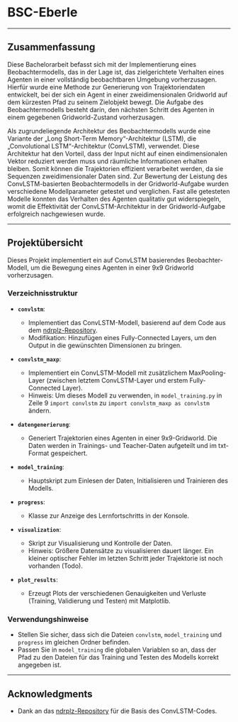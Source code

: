 # BSC-Eberle

---

## Zusammenfassung

Diese Bachelorarbeit befasst sich mit der Implementierung eines Beobachtermodells, das in der Lage ist, das zielgerichtete Verhalten eines Agenten in einer vollständig beobachtbaren Umgebung vorherzusagen. Hierfür wurde eine Methode zur Generierung von Trajektoriendaten entwickelt, bei der sich ein Agent in einer zweidimensionalen Gridworld auf dem kürzesten Pfad zu seinem Zielobjekt bewegt. Die Aufgabe des Beobachtermodells besteht darin, den nächsten Schritt des Agenten in einem gegebenen Gridworld-Zustand vorherzusagen.

Als zugrundeliegende Architektur des Beobachtermodells wurde eine Variante der „Long Short-Term Memory“-Architektur (LSTM), die „Convolutional LSTM“-Architektur (ConvLSTM), verwendet. Diese Architektur hat den Vorteil, dass der Input nicht auf einen eindimensionalen Vektor reduziert werden muss und räumliche Informationen erhalten bleiben. Somit können die Trajektorien effizient verarbeitet werden, da sie Sequenzen zweidimensionaler Daten sind. Zur Bewertung der Leistung des ConvLSTM-basierten Beobachtermodells in der Gridworld-Aufgabe wurden verschiedene Modellparameter getestet und verglichen. Fast alle getesteten Modelle konnten das Verhalten des Agenten qualitativ gut widerspiegeln, womit die Effektivität der ConvLSTM-Architektur in der Gridworld-Aufgabe erfolgreich nachgewiesen wurde.

---

## Projektübersicht

Dieses Projekt implementiert ein auf ConvLSTM basierendes Beobachter-Modell, um die Bewegung eines Agenten in einer 9x9 Gridworld vorherzusagen.

### Verzeichnisstruktur

- **`convlstm`**:
  - Implementiert das ConvLSTM-Modell, basierend auf dem Code aus dem [ndrplz-Repository](https://github.com/ndrplz/ConvLSTM_pytorch).
  - Modifikation: Hinzufügen eines Fully-Connected Layers, um den Output in die gewünschten Dimensionen zu bringen.

- **`convlstm_maxp`**:
  - Implementiert ein ConvLSTM-Modell mit zusätzlichem MaxPooling-Layer (zwischen letztem ConvLSTM-Layer und erstem Fully-Connected Layer).
  - Hinweis: Um dieses Modell zu verwenden, in `model_training.py` in Zeile 9 `import convlstm` zu `import convlstm_maxp as convlstm` ändern.

- **`datengenerierung`**:
  - Generiert Trajektorien eines Agenten in einer 9x9-Gridworld. Die Daten werden in Trainings- und Teacher-Daten aufgeteilt und im txt-Format gespeichert.

- **`model_training`**:
  - Hauptskript zum Einlesen der Daten, Initialisieren und Trainieren des Modells.

- **`progress`**:
  - Klasse zur Anzeige des Lernfortschritts in der Konsole.

- **`visualization`**:
  - Skript zur Visualisierung und Kontrolle der Daten.
  - Hinweis: Größere Datensätze zu visualisieren dauert länger. Ein kleiner optischer Fehler im letzten Schritt jeder Trajektorie ist noch vorhanden (Todo).

- **`plot_results`**:
  - Erzeugt Plots der verschiedenen Genauigkeiten und Verluste (Training, Validierung und Testen) mit Matplotlib.

### Verwendungshinweise

- Stellen Sie sicher, dass sich die Dateien `convlstm`, `model_training` und `progress` im gleichen Ordner befinden.
- Passen Sie in `model_training` die globalen Variablen so an, dass der Pfad zu den Dateien für das Training und Testen des Modells korrekt angegeben ist.


---

## Acknowledgments

- Dank an das [ndrplz-Repository](https://github.com/ndrplz/ConvLSTM_pytorch) für die Basis des ConvLSTM-Codes.


